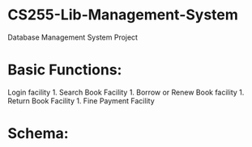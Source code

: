 # CS255-Lib-Management-System
 Database Management System Project
 
 # Basic Functions:
  Login facility
    1. Search Book Facility
    1. Borrow or Renew Book facility
    1. Return Book Facility
    1. Fine Payment Facility

# Schema:
